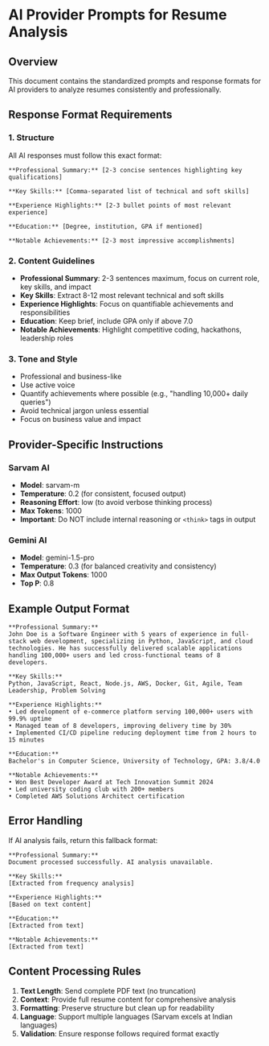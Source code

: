# AI Provider Prompts for Resume Analysis

## Overview
This document contains the standardized prompts and response formats for AI providers to analyze resumes consistently and professionally.

## Response Format Requirements

### 1. Structure
All AI responses must follow this exact format:
```
**Professional Summary:** [2-3 concise sentences highlighting key qualifications]

**Key Skills:** [Comma-separated list of technical and soft skills]

**Experience Highlights:** [2-3 bullet points of most relevant experience]

**Education:** [Degree, institution, GPA if mentioned]

**Notable Achievements:** [2-3 most impressive accomplishments]
```

### 2. Content Guidelines
- **Professional Summary**: 2-3 sentences maximum, focus on current role, key skills, and impact
- **Key Skills**: Extract 8-12 most relevant technical and soft skills
- **Experience Highlights**: Focus on quantifiable achievements and responsibilities
- **Education**: Keep brief, include GPA only if above 7.0
- **Notable Achievements**: Highlight competitive coding, hackathons, leadership roles

### 3. Tone and Style
- Professional and business-like
- Use active voice
- Quantify achievements where possible (e.g., "handling 10,000+ daily queries")
- Avoid technical jargon unless essential
- Focus on business value and impact

## Provider-Specific Instructions

### Sarvam AI
- **Model**: sarvam-m
- **Temperature**: 0.2 (for consistent, focused output)
- **Reasoning Effort**: low (to avoid verbose thinking process)
- **Max Tokens**: 1000
- **Important**: Do NOT include internal reasoning or `<think>` tags in output

### Gemini AI
- **Model**: gemini-1.5-pro
- **Temperature**: 0.3 (for balanced creativity and consistency)
- **Max Output Tokens**: 1000
- **Top P**: 0.8

## Example Output Format

```
**Professional Summary:**  
John Doe is a Software Engineer with 5 years of experience in full-stack web development, specializing in Python, JavaScript, and cloud technologies. He has successfully delivered scalable applications handling 100,000+ users and led cross-functional teams of 8 developers.

**Key Skills:**  
Python, JavaScript, React, Node.js, AWS, Docker, Git, Agile, Team Leadership, Problem Solving

**Experience Highlights:**  
• Led development of e-commerce platform serving 100,000+ users with 99.9% uptime
• Managed team of 8 developers, improving delivery time by 30%
• Implemented CI/CD pipeline reducing deployment time from 2 hours to 15 minutes

**Education:**  
Bachelor's in Computer Science, University of Technology, GPA: 3.8/4.0

**Notable Achievements:**  
• Won Best Developer Award at Tech Innovation Summit 2024
• Led university coding club with 200+ members
• Completed AWS Solutions Architect certification
```

## Error Handling
If AI analysis fails, return this fallback format:
```
**Professional Summary:**  
Document processed successfully. AI analysis unavailable.

**Key Skills:**  
[Extracted from frequency analysis]

**Experience Highlights:**  
[Based on text content]

**Education:**  
[Extracted from text]

**Notable Achievements:**  
[Extracted from text]
```

## Content Processing Rules
1. **Text Length**: Send complete PDF text (no truncation)
2. **Context**: Provide full resume content for comprehensive analysis
3. **Formatting**: Preserve structure but clean up for readability
4. **Language**: Support multiple languages (Sarvam excels at Indian languages)
5. **Validation**: Ensure response follows required format exactly
```
